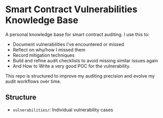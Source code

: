 # Smart Contract Vulnerabilities Knowledge Base

A personal knowledge base for smart contract auditing. I use this to:

- Document vulnerabilities I've encountered or missed
- Reflect on why/how I missed them
- Record mitigation techniques
- Build and refine audit checklists to avoid missing similar issues again
- And How to Write a very good POC for the vulnerability.

This repo is structured to improve my auditing precision and evolve my audit workflows over time.

## Structure

- `vulnerabilities/`: Individual vulnerability cases
